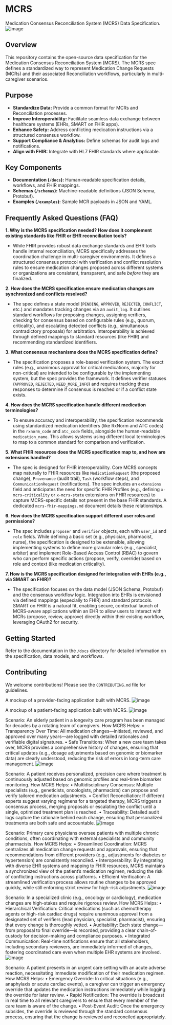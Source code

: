 # MCRS
Medication Consensus Reconciliation System (MCRS) Data Specification.
![image](https://github.com/user-attachments/assets/ed9a9763-905c-4ba6-ac78-125a0afa97ef)

## Overview

This repository contains the open-source data specification for the Medication Consensus Reconciliation System (MCRS). The MCRS spec defines a standardized way to represent Medication Change Requests (MCRs) and their associated Reconciliation workflows, particularly in multi-caregiver scenarios.

## Purpose

*   **Standardize Data:** Provide a common format for MCRs and Reconciliation processes.
*   **Improve Interoperability:** Facilitate seamless data exchange between healthcare systems (EHRs, SMART on FHIR apps).
*   **Enhance Safety:** Address conflicting medication instructions via a structured consensus workflow.
*   **Support Compliance & Analytics:** Define schemas for audit logs and notifications.
*   **Align with FHIR:** Integrate with HL7 FHIR standards where applicable.

## Key Components

*   **Documentation (`/docs`):** Human-readable specification details, workflows, and FHIR mappings.
*   **Schemas (`/schemas`):** Machine-readable definitions (JSON Schema, Protobuf).
*   **Examples (`/examples`):** Sample MCR payloads in JSON and YAML.



## Frequently Asked Questions (FAQ)

**1. Why is the MCRS specification needed? How does it complement existing standards like FHIR or EHR reconciliation tools?**
   - While FHIR provides robust data exchange standards and EHR tools handle internal reconciliation, MCRS specifically addresses the coordination challenge in multi-caregiver environments. It defines a structured consensus protocol with verification and conflict resolution rules to ensure medication changes proposed across different systems or organizations are consistent, transparent, and safe *before* they are finalized.

**2. How does the MCRS specification ensure medication changes are synchronized and conflicts resolved?**
   - The spec defines a state model (`PENDING`, `APPROVED`, `REJECTED`, `CONFLICT`, etc.) and mandates tracking changes via an `audit_log`. It outlines standard workflows for proposing changes, assigning verifiers, checking for consensus based on configurable rules (e.g., quorum, criticality), and escalating detected conflicts (e.g., simultaneous contradictory proposals) for arbitration. Interoperability is achieved through defined mappings to standard resources (like FHIR) and recommending standardized identifiers.

**3. What consensus mechanisms does the MCRS specification define?**
   - The specification proposes a role-based verification system. The exact rules (e.g., unanimous approval for critical medications, majority for non-critical) are intended to be configurable by the implementing system, but the spec provides the framework. It defines verifier statuses (`APPROVED`, `REJECTED`, `NEED_MORE_INFO`) and requires tracking these responses to determine if consensus is reached or if a conflict state exists.

**4. How does the MCRS specification handle different medication terminologies?**
   - To ensure accuracy and interoperability, the specification recommends using standardized medication identifiers (like RxNorm and ATC codes) in the `rxnorm_code` and `atc_code` fields, alongside the human-readable `medication_name`. This allows systems using different local terminologies to map to a common standard for comparison and verification.

**5. What FHIR resources does the MCRS specification map to, and how are extensions handled?**
   - The spec is designed for FHIR interoperability. Core MCRS concepts map naturally to FHIR resources like `MedicationRequest` (the proposed change), `Provenance` (audit trail), `Task` (workflow steps), and `CommunicationRequest` (notifications). The spec includes an `extensions` field and anticipates the need for specific FHIR Profiles (e.g., defining `x-mcrs-criticality` or `x-mcrs-state` extensions on FHIR resources) to capture MCRS-specific details not present in the base FHIR standards. A dedicated `mcrs-fhir-mappings.md` document details these relationships.

**6. How does the MCRS specification support different user roles and permissions?**
   - The spec includes `proposer` and `verifier` objects, each with `user_id` and `role` fields. While defining a basic set (e.g., physician, pharmacist, nurse), the specification is designed to be extensible, allowing implementing systems to define more granular roles (e.g., specialist, arbiter) and implement Role-Based Access Control (RBAC) to govern who can perform specific actions (propose, verify, override) based on role and context (like medication criticality).

**7. How is the MCRS specification designed for integration with EHRs (e.g., via SMART on FHIR)?**
   - The specification focuses on the data model (JSON Schema, Protobuf) and the consensus workflow logic. Integration into EHRs is envisioned via defined mappings (especially to FHIR) and standard protocols. SMART on FHIR is a natural fit, enabling secure, contextual launch of MCRS-aware applications within an EHR to allow users to interact with MCRs (propose, review, approve) directly within their existing workflow, leveraging OAuth2 for security.

## Getting Started

Refer to the documentation in the `/docs` directory for detailed information on the specification, data models, and workflows.

## Contributing

We welcome contributions! Please see the `CONTRIBUTING.md` file for guidelines.

A mockup of a provider-facing application built with MCRS.
![image](https://github.com/user-attachments/assets/b2475522-72b0-4bc3-987b-d0ceb4d9de64)

A mockup of a patient-facing application built with MCRS.
![image](https://github.com/user-attachments/assets/01f608ac-e022-4ce5-862c-b274313350ce)

Scenario:
An elderly patient in a longevity care program has been managed for decades by a rotating team of caregivers.
How MCRS Helps:
	•	Transparency Over Time: All medication changes—initiated, reviewed, and approved over many years—are logged with detailed rationales and verifiable digital signatures.
	•	Safe Transitions: When a new care team takes over, MCRS provides a comprehensive history of changes, ensuring that critical updates (e.g., dosage adjustments based on genomic or biomarker data) are clearly understood, reducing the risk of errors in long-term care management.
![image](https://github.com/user-attachments/assets/53b70fca-926e-4953-9f30-bef54c0d9361)

Scenario:
A patient receives personalized, precision care where treatment is continuously adjusted based on genomic profiles and real-time biomarker monitoring.
How MCRS Helps:
	•	Multidisciplinary Consensus: Multiple specialists (e.g., geneticists, oncologists, pharmacists) can propose and verify tailored medication adjustments.
	•	Conflict Reconciliation: If different experts suggest varying regimens for a targeted therapy, MCRS triggers a consensus process, merging proposals or escalating the conflict until a single, optimized treatment plan is reached.
	•	Traceability: Detailed audit logs capture the rationale behind each change, ensuring that personalized treatments are both safe and accountable.
![image](https://github.com/user-attachments/assets/7c5dc32a-f599-4062-a07a-b1013f4372d7)

Scenario:
Primary care physicians oversee patients with multiple chronic conditions, often coordinating with external specialists and community pharmacists.
How MCRS Helps:
	•	Streamlined Coordination: MCRS centralizes all medication change requests and approvals, ensuring that recommendations from different providers (e.g., adjustments for diabetes or hypertension) are consistently reconciled.
	•	Interoperability: By integrating with diverse EHR systems and mapping to FHIR resources, MCRS maintains a synchronized view of the patient’s medication regimen, reducing the risk of conflicting instructions across platforms.
	•	Efficient Verification: A streamlined verification process allows routine changes to be approved quickly, while still enforcing strict review for high-risk adjustments.
![image](https://github.com/user-attachments/assets/084584c5-af2f-436d-aef9-f951dd8ca086)

Scenario:
In a specialized clinic (e.g., oncology or cardiology), medication changes are high-stakes and require rigorous review.
How MCRS Helps:
	•	Hierarchical Verification: Critical medications (such as chemotherapy agents or high-risk cardiac drugs) require unanimous approval from a designated set of verifiers (lead physician, specialist, pharmacist), ensuring that every change is thoroughly vetted.
	•	Auditability: Each state change—from proposal to final override—is recorded, providing a clear chain-of-custody for decision-making and compliance purposes.
	•	Integrated Communication: Real-time notifications ensure that all stakeholders, including secondary reviewers, are immediately informed of changes, fostering coordinated care even when multiple EHR systems are involved.
![image](https://github.com/user-attachments/assets/336982cf-d852-4cb6-b300-cccc5706a0a9)

Scenario:
A patient presents in an urgent care setting with an acute adverse reaction, necessitating immediate modification of their medication regimen.
How MCRS Helps:
	•	Emergency Override: In critical situations (e.g., anaphylaxis or acute cardiac events), a caregiver can trigger an emergency override that updates the medication instructions immediately while logging the override for later review.
	•	Rapid Notification: The override is broadcast in real time to all relevant caregivers to ensure that every member of the care team is aware of the change.
	•	Post-Event Audit: Once the emergency subsides, the override is reviewed through the standard consensus process, ensuring that the change is reviewed and reconciled appropriately.
